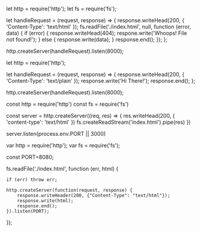 let http = require('http');
let fs = require('fs');

let handleRequest = (request, response) => {
    response.writeHead(200, {
        'Content-Type': 'text/html'
    });
    fs.readFile('./index.html', null, function (error, data) {
        if (error) {
            response.writeHead(404);
            respone.write('Whoops! File not found!');
        } else {
            response.write(data);
        }
        response.end();
    });
};

http.createServer(handleRequest).listen(8000);



let http = require('http');

let handleRequest = (request, response) => {
    response.writeHead(200, {
        'Content-Type': 'text/plain'
    });
    response.write('Hi There!');
    response.end();
};

http.createServer(handleRequest).listen(8000);













const http = require('http')
const fs = require('fs')

const server = http.createServer((req, res) => {
  res.writeHead(200, { 'content-type': 'text/html' })
  fs.createReadStream('index.html').pipe(res)
})

server.listen(process.env.PORT || 3000)













var http = require('http');
var fs = require('fs');

const PORT=8080; 

fs.readFile('./index.html', function (err, html) {

    if (err) throw err;    

    http.createServer(function(request, response) {  
        response.writeHeader(200, {"Content-Type": "text/html"});  
        response.write(html);  
        response.end();  
    }).listen(PORT);
});



